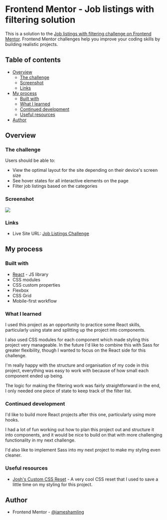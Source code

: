 # Frontend Mentor - Job listings with filtering solution

This is a solution to the [Job listings with filtering challenge on Frontend Mentor](https://www.frontendmentor.io/challenges/job-listings-with-filtering-ivstIPCt). Frontend Mentor challenges help you improve your coding skills by building realistic projects. 

## Table of contents

- [Overview](#overview)
  - [The challenge](#the-challenge)
  - [Screenshot](#screenshot)
  - [Links](#links)
- [My process](#my-process)
  - [Built with](#built-with)
  - [What I learned](#what-i-learned)
  - [Continued development](#continued-development)
  - [Useful resources](#useful-resources)
- [Author](#author)

## Overview

### The challenge

Users should be able to:

- View the optimal layout for the site depending on their device's screen size
- See hover states for all interactive elements on the page
- Filter job listings based on the categories

### Screenshot

![](/assets/images/final-project.png)

### Links

- Live Site URL: [Job Listings Challenge](https://job-listings-challenge-omega.vercel.app/)

## My process

### Built with

- [React](https://reactjs.org/) - JS library
- CSS modules
- CSS custom properties
- Flexbox
- CSS Grid
- Mobile-first workflow

### What I learned

I used this project as an opportunity to practice some React skills, particularly using state and splitting up the project into components.

I also used CSS modules for each component which made styling this project very manageable. In the future I'd like to combine this with Sass for greater flexibility, though I wanted to focus on the React side for this challenge.

I'm really happy with the structure and organisation of my code in this project, everything was easy to work with because of how small each component ended up being.

The logic for making the filtering work was fairly straightforward in the end, I only needed one piece of state to keep track of the filter list.

### Continued development

I'd like to build more React projects after this one, particularly using more hooks. 

I had a lot of fun working out how to plan this project out and structure it into components, and it would be nice to build on that with more challenging functionality in my next challenge.

I'd also like to implement Sass into my next project to make my styling even cleaner.

### Useful resources

- [Josh's Custom CSS Reset](https://www.joshwcomeau.com/css/custom-css-reset/) - A very cool CSS reset that I used to save a little time on my styling for this project.

## Author

- Frontend Mentor - [@jameshamling](https://www.frontendmentor.io/profile/jameshamling)
